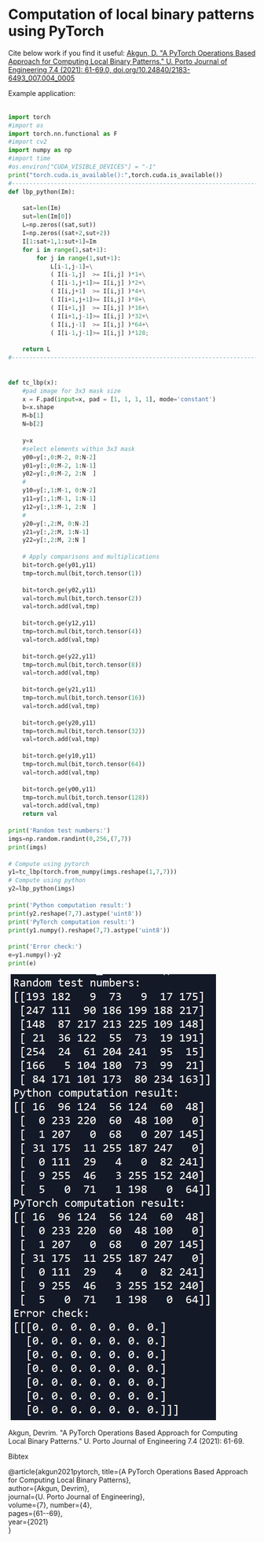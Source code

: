 # Computation of local binary patterns using PyTorch

Cite below work if you find it useful:
[Akgun, D. "A PyTorch Operations Based Approach for Computing Local Binary Patterns." U. Porto Journal of Engineering 7.4 (2021): 61-69.0,  doi.org/10.24840/2183-6493_007.004_0005 ](https://www.researchgate.net/publication/356572689_PyTorch_Operations_Based_Approach_for_Computing_Local_Binary_Patterns)

Example application:

```python

import torch
#import os
import torch.nn.functional as F
#import cv2
import numpy as np
#import time
#os.environ["CUDA_VISIBLE_DEVICES"] = "-1"
print("torch.cuda.is_available():",torch.cuda.is_available())
#------------------------------------------------------------------------------
def lbp_python(Im): 
    
    sat=len(Im)
    sut=len(Im[0])
    L=np.zeros((sat,sut))
    I=np.zeros((sat+2,sut+2)) 
    I[1:sat+1,1:sut+1]=Im
    for i in range(1,sat+1):
        for j in range(1,sut+1):
            L[i-1,j-1]=\
            ( I[i-1,j]  >= I[i,j] )*1+\
            ( I[i-1,j+1]>= I[i,j] )*2+\
            ( I[i,j+1]  >= I[i,j] )*4+\
            ( I[i+1,j+1]>= I[i,j] )*8+\
            ( I[i+1,j]  >= I[i,j] )*16+\
            ( I[i+1,j-1]>= I[i,j] )*32+\
            ( I[i,j-1]  >= I[i,j] )*64+\
            ( I[i-1,j-1]>= I[i,j] )*128;  
    
    return L
#------------------------------------------------------------------------------


def tc_lbp(x):
    #pad image for 3x3 mask size
    x = F.pad(input=x, pad = [1, 1, 1, 1], mode='constant')
    b=x.shape
    M=b[1]
    N=b[2]
    
    y=x
    #select elements within 3x3 mask 
    y00=y[:,0:M-2, 0:N-2]
    y01=y[:,0:M-2, 1:N-1]
    y02=y[:,0:M-2, 2:N  ]
    #     
    y10=y[:,1:M-1, 0:N-2]
    y11=y[:,1:M-1, 1:N-1]
    y12=y[:,1:M-1, 2:N  ]
    #
    y20=y[:,2:M, 0:N-2]
    y21=y[:,2:M, 1:N-1]
    y22=y[:,2:M, 2:N ]      
    
    # Apply comparisons and multiplications 
    bit=torch.ge(y01,y11)
    tmp=torch.mul(bit,torch.tensor(1))  
    
    bit=torch.ge(y02,y11)
    val=torch.mul(bit,torch.tensor(2))
    val=torch.add(val,tmp)    
    
    bit=torch.ge(y12,y11)
    tmp=torch.mul(bit,torch.tensor(4))
    val=torch.add(val,tmp)
    
    bit=torch.ge(y22,y11)
    tmp=torch.mul(bit,torch.tensor(8))   
    val=torch.add(val,tmp)
    
    bit=torch.ge(y21,y11)
    tmp=torch.mul(bit,torch.tensor(16))   
    val=torch.add(val,tmp)
    
    bit=torch.ge(y20,y11)
    tmp=torch.mul(bit,torch.tensor(32))   
    val=torch.add(val,tmp)
    
    bit=torch.ge(y10,y11)
    tmp=torch.mul(bit,torch.tensor(64))   
    val=torch.add(val,tmp)
    
    bit=torch.ge(y00,y11)
    tmp=torch.mul(bit,torch.tensor(128))   
    val=torch.add(val,tmp)    
    return val

print('Random test numbers:')
imgs=np.random.randint(0,256,(7,7))
print(imgs)

# Compute using pytorch
y1=tc_lbp(torch.from_numpy(imgs.reshape(1,7,7)))
# Compute using python
y2=lbp_python(imgs)

print('Python computation result:')
print(y2.reshape(7,7).astype('uint8'))
print('PyTorch computation result:')
print(y1.numpy().reshape(7,7).astype('uint8'))

print('Error check:')
e=y1.numpy()-y2
print(e)
```



![alt text](example_test.jpg)


Akgun, Devrim. "A PyTorch Operations Based Approach for Computing Local Binary Patterns." U. Porto Journal of Engineering 7.4 (2021): 61-69.

Bibtex

@article{akgun2021pytorch,
  title={A PyTorch Operations Based Approach for Computing Local Binary Patterns},  
  author={Akgun, Devrim},  
  journal={U. Porto Journal of Engineering},  
  volume={7},
  number={4},  
  pages={61--69},  
  year={2021}  
}
